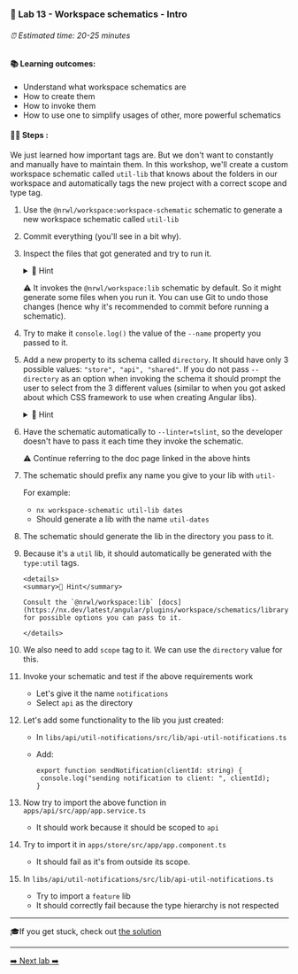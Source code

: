 ### 🧸️ Lab 13 - Workspace schematics - Intro

###### ⏰ Estimated time: 20-25 minutes

#### 📚 Learning outcomes:

- Understand what workspace schematics are
- How to create them
- How to invoke them 
- How to use one to simplify usages of other, more powerful schematics

#### 🏋️‍♀️ Steps :

We just learned how important tags are. But we don't want to constantly and manually 
have to maintain them. In this workshop, we'll create a custom workspace schematic
called `util-lib` that knows about the folders in our workspace and automatically tags the new project
with a correct scope and type tag.

1. Use the `@nrwl/workspace:workspace-schematic` schematic to generate a new
workspace schematic called `util-lib`

2. Commit everything (you'll see in a bit why).

2. Inspect the files that got generated and try to run it.

   <details>
   <summary>🐳 Hint</summary>

   Inspect the [Workspace schematics docs](https://nx.dev/latest/angular/workspace/schematics/workspace-schematics#workspace-schematics)
   for details on how to run it.

   </details>
   
   ⚠️ It invokes the `@nrwl/workspace:lib` schematic by default. So it might generate some files when you run it.
   You can use Git to undo those changes (hence why it's recommended to commit before running a schematic).

3. Try to make it `console.log()` the value of the `--name` property you passed to it.

2. Add a new property to its schema called `directory`. It should have only 3 possible values:
`"store", "api", "shared"`. If you do not pass `--directory` as an option when invoking the
schema it should prompt the user to select from the 3 different values (similar to when you got 
asked about which CSS framework to use when creating Angular libs).

   <details>
   <summary>🐳 Hint</summary>

   [Adding dynamic prompts](https://nx.dev/latest/angular/workspace/schematics/workspace-schematics#adding-dynamic-prompts)

   </details>

3. Have the schematic automatically to `--linter=tslint`, so the developer doesn't have
to pass it each time they invoke the schematic.

    ⚠️ Continue referring to the doc page linked in the above hints
    
3. The schematic should prefix any name you give to your lib with `util-`
    
    For example: 
    - `nx workspace-schematic util-lib dates`
    - Should generate a lib with the name `util-dates`
    
3. The schematic should generate the lib in the directory you pass to it.

4. Because it's a `util` lib, it should automatically be generated with the `type:util` tags.

       <details>
       <summary>🐳 Hint</summary>
       
       Consult the `@nrwl/workspace:lib` [docs](https://nx.dev/latest/angular/plugins/workspace/schematics/library)
       for possible options you can pass to it.
    
       </details>


5. We also need to add `scope` tag to it. We can use the `directory` value for this.

4. Invoke your schematic and test if the above requirements work
    - Let's give it the name `notifications`
    - Select `api` as the directory

6. Let's add some functionality to the lib you just created:
    - In `libs/api/util-notifications/src/lib/api-util-notifications.ts`
    - Add:
   
        ```
       export function sendNotification(clientId: string) {
         console.log("sending notification to client: ", clientId);
       }
       ```

7. Now try to import the above function in `apps/api/src/app/app.service.ts`
    - It should work because it should be scoped to `api`
    
8. Try to import it in `apps/store/src/app/app.component.ts`
    - It should fail as it's from outside its scope.
    
9. In `libs/api/util-notifications/src/lib/api-util-notifications.ts`
    - Try to import a `feature` lib
    - It should correctly fail because the type hierarchy is not respected

---

🎓If you get stuck, check out [the solution](SOLUTION.md)

---

[➡️ Next lab ➡️](../lab14/LAB.md)
